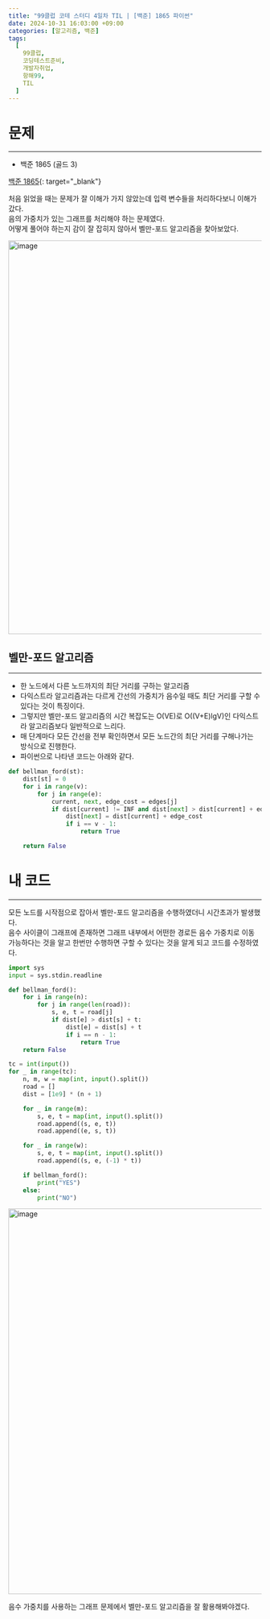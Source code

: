 ```yaml
---
title: "99클럽 코테 스터디 4일차 TIL | [백준] 1865 파이썬"
date: 2024-10-31 16:03:00 +09:00
categories: [알고리즘, 백준]
tags:
  [
    99클럽,
    코딩테스트준비,
    개발자취업,
    항해99,
    TIL
  ]
---
```

# 문제
---
- 백준 1865 (골드 3)

[백준 1865](https://www.acmicpc.net/problem/1865){: target="_blank"}

처음 읽었을 때는 문제가 잘 이해가 가지 않았는데 입력 변수들을 처리하다보니 이해가 갔다.   
음의 가중치가 있는 그래프를 처리해야 하는 문제였다.   
어떻게 풀어야 하는지 감이 잘 잡히지 않아서 벨만-포드 알고리즘을 찾아보았다.   

<img width="782" alt="image" src="https://github.com/user-attachments/assets/e93007a0-6e29-483a-81cb-d3cc25a1f5b4">


## 벨만-포드 알고리즘
---
- 한 노드에서 다른 노드까지의 최단 거리를 구하는 알고리즘
- 다익스트라 알고리즘과는 다르게 간선의 가중치가 음수일 때도 최단 거리를 구할 수 있다는 것이 특징이다.
- 그렇지만 벨만-포드 알고리즘의 시간 복잡도는 O(VE)로 O((V+E)lgV)인 다익스트라 알고리즘보다 일반적으로 느리다.
- 매 단계마다 모든 간선을 전부 확인하면서 모든 노드간의 최단 거리를 구해나가는 방식으로 진행한다.
- 파이썬으로 나타낸 코드는 아래와 같다.

```python
def bellman_ford(st):
    dist[st] = 0
    for i in range(v):
        for j in range(e):
            current, next, edge_cost = edges[j]
            if dist[current] != INF and dist[next] > dist[current] + edge_cost:
                dist[next] = dist[current] + edge_cost
                if i == v - 1:
                    return True

    return False
```

# 내 코드
---
모든 노드를 시작점으로 잡아서 벨만-포드 알고리즘을 수행하였더니 시간초과가 발생했다.   
음수 사이클이 그래프에 존재하면 그래프 내부에서 어떤한 경로든 음수 가중치로 이동 가능하다는 것을 알고 한번만 수행하면 구할 수 있다는 것을 알게 되고 코드를 수정하였다.   

```python
import sys
input = sys.stdin.readline

def bellman_ford():
    for i in range(n):
        for j in range(len(road)):
            s, e, t = road[j]
            if dist[e] > dist[s] + t:
                dist[e] = dist[s] + t
                if i == n - 1:
                    return True
    return False

tc = int(input())
for _ in range(tc):
    n, m, w = map(int, input().split())
    road = []
    dist = [1e9] * (n + 1)

    for _ in range(m):
        s, e, t = map(int, input().split())
        road.append((s, e, t))
        road.append((e, s, t))

    for _ in range(w):
        s, e, t = map(int, input().split())
        road.append((s, e, (-1) * t))

    if bellman_ford():
        print("YES")
    else:
        print("NO")
```

<img width="766" alt="image" src="https://github.com/user-attachments/assets/4b189a3f-b756-4d8f-8e1e-4e9de6ba9fba">

음수 가중치를 사용하는 그래프 문제에서 벨만-포드 알고리즘을 잘 활용해봐야겠다.   